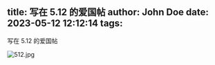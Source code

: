 title: 写在 5.12 的爱国帖
author: John Doe
date: 2023-05-12 12:12:14
tags:
---
写在 5.12 的爱国帖<!--more-->

![512.jpg](/images/20230512001.jpg)